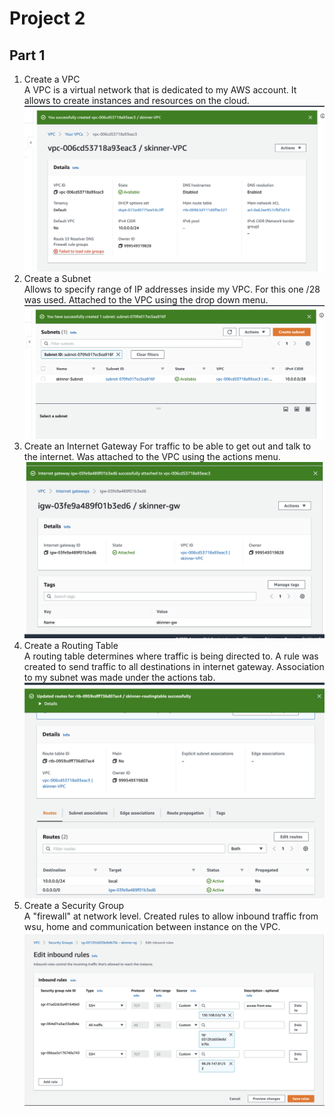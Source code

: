 # Project 2  
## Part 1  
1. Create a VPC  
A VPC is a virtual network that is dedicated to my AWS account. It allows to create instances and resources on the cloud.  
![VPC creation](images/createVPC.png)  
2. Create a Subnet  
Allows to specify range of IP addresses inside my VPC. For this one /28 was used. Attached to the VPC using the drop down menu.  
![Subnet creation](images/createSubnet.png)  
3. Create an Internet Gateway 
For traffic to be able to get out and talk to the internet. Was attached to the VPC using the actions menu.  
 ![Internet Gateway creation](images/createInternetGateway.png)  
4. Create a Routing Table  
A routing table determines where traffic is being directed to. A rule was created to send traffic to all destinations in internet gateway. Association to my subnet was made under the actions tab.  
![Routing Table creation](images/createRT.png)  
5. Create a Security Group  
A "firewall" at network level. Created rules to allow inbound traffic from wsu, home and communication between instance on the VPC.  
![Security Groups Creation](images/createSG.png)
